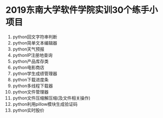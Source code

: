 # 2019东南大学软件学院实训30个练手小项目
1. python回文字符串判断  
2. python简单文本编辑器  
3. python天气预报  
4. pythonIP注册地查询  
5. python产品库存类  
6. python电影商店  
7. python学生成绩管理器  
8. python下载进度条  
9. python多线程下载器  
11. python文件管理器  
12. python文件压缩解压缩(及文件相关操作)  
13. python利用pillow模块生成验证码  
14. python实时股价  

